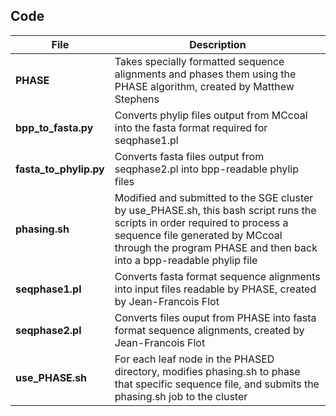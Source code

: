 ## Code

| File                       | Description                                                                                                                                                                                                                               |
| -------------------------- | ------------------------------------------------------------------------------------------------------------------------------------------------------------------------------------------------------------------------------------------|
| **PHASE**                  | Takes specially formatted sequence alignments and phases them using the PHASE algorithm, created by Matthew Stephens                                                                                                                      |
| **bpp_to_fasta.py**        | Converts phylip files output from MCcoal into the fasta format required for seqphase1.pl                                                                                                                                                  |   
| **fasta_to_phylip.py**     | Converts fasta files output from seqphase2.pl into bpp-readable phylip files                                                                                                                                                              |
| **phasing.sh**             | Modified and submitted to the SGE cluster by use_PHASE.sh, this bash script runs the scripts in order required to process a sequence file generated by MCcoal through the program PHASE and then back into a bpp-readable phylip file |
| **seqphase1.pl**           | Converts fasta format sequence alignments into input files readable by PHASE, created by Jean-Francois Flot                                                                                                                               |
| **seqphase2.pl**           | Converts files ouput from PHASE into fasta format sequence alignments, created by Jean-Francois Flot                                                                                                                                      |
| **use_PHASE.sh**           | For each leaf node in the PHASED directory, modifies phasing.sh to phase that specific sequence file, and submits the phasing.sh job to the cluster                                                                                   |



